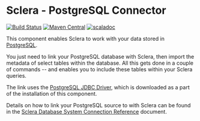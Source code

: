 # Sclera - PostgreSQL Connector

[![Build Status](https://travis-ci.org/scleradb/sclera-plugin-postgresql.svg?branch=master)](https://travis-ci.org/scleradb/sclera-plugin-postgresql)
[![Maven Central](https://maven-badges.herokuapp.com/maven-central/com.scleradb/sclera-plugin-postgresql_2.13/badge.svg)](https://maven-badges.herokuapp.com/maven-central/com.scleradb/sclera-plugin-postgresql_2.13)
[![scaladoc](https://javadoc.io/badge2/com.scleradb/sclera-plugin-postgresql_2.13/scaladoc.svg)](https://javadoc.io/doc/com.scleradb/sclera-plugin-postgresql_2.13)

This component enables Sclera to work with your data stored in [PostgreSQL](http://www.postgresql.org).

You just need to link your PostgreSQL database with Sclera, then import the metadata of select tables within the database. All this gets done in a couple of commands -- and enables you to include these tables within your Sclera queries.

The link uses the [PostgreSQL JDBC Driver](http://jdbc.postgresql.org), which is downloaded as a part of the installation of this component.

Details on how to link your PostgreSQL source to with Sclera can be found in the [Sclera Database System Connection Reference](https://www.scleradb.com/docs/setup/dbms/#connecting-to-postgresql) document.
